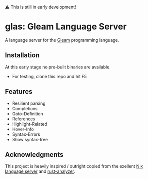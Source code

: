 :warning: This is still in early development!

# glas: Gleam Language Server 

A language server for the [Gleam](https://gleam.run/) programming language.

## Installation

At this early stage no pre-built binaries are available.

- For testing, clone this repo and hit F5

## Features

- Resilient parsing
- Completions
- Goto-Definition
- References
- Highlight-Related
- Hover-Info
- Syntax-Errors
- Show syntax-tree

## Acknowledgments

This project is heavily inspired / outright copied from the exellent [Nix language server](https://github.com/oxalica/nil) and [rust-analyzer](https://github.com/rust-lang/rust-analyzer).